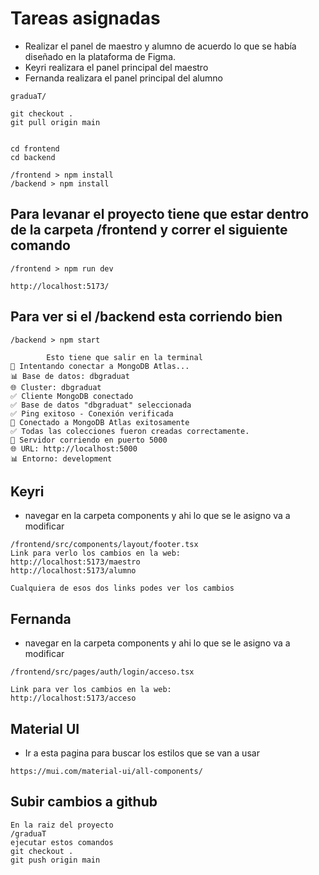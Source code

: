 # Tareas asignadas
- Realizar el panel de maestro y alumno de acuerdo lo que se había diseñado en la plataforma de Figma.
- Keyri realizara el panel principal del maestro
- Fernanda realizara el panel principal del alumno

```
graduaT/

git checkout .
git pull origin main


cd frontend
cd backend

/frontend > npm install
/backend > npm install
```

## Para levanar el proyecto tiene que estar dentro de la carpeta /frontend y correr el siguiente comando
```
/frontend > npm run dev

http://localhost:5173/
```

## Para ver si el /backend esta corriendo bien
```
/backend > npm start

        Esto tiene que salir en la terminal
🔄 Intentando conectar a MongoDB Atlas...
📊 Base de datos: dbgraduat
🌐 Cluster: dbgraduat
✅ Cliente MongoDB conectado
✅ Base de datos "dbgraduat" seleccionada
✅ Ping exitoso - Conexión verificada
🎉 Conectado a MongoDB Atlas exitosamente
✅ Todas las colecciones fueron creadas correctamente.
🚀 Servidor corriendo en puerto 5000
🌐 URL: http://localhost:5000
📊 Entorno: development
```

## Keyri
- navegar en la carpeta components y ahi lo que se le asigno va a modificar
```
/frontend/src/components/layout/footer.tsx
Link para verlo los cambios en la web:
http://localhost:5173/maestro
http://localhost:5173/alumno

Cualquiera de esos dos links podes ver los cambios
```

## Fernanda
- navegar en la carpeta components y ahi lo que se le asigno va a modificar
```
/frontend/src/pages/auth/login/acceso.tsx

Link para ver los cambios en la web:
http://localhost:5173/acceso
```
## Material UI
- Ir a esta pagina para buscar los estilos que se van a usar
```
https://mui.com/material-ui/all-components/
```

## Subir cambios a github
```
En la raiz del proyecto
/graduaT
ejecutar estos comandos
git checkout .
git push origin main
```
